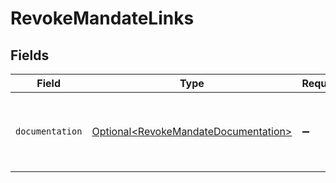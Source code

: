 # RevokeMandateLinks


## Fields

| Field                                                                                      | Type                                                                                       | Required                                                                                   | Description                                                                                |
| ------------------------------------------------------------------------------------------ | ------------------------------------------------------------------------------------------ | ------------------------------------------------------------------------------------------ | ------------------------------------------------------------------------------------------ |
| `documentation`                                                                            | [Optional\<RevokeMandateDocumentation>](../../models/errors/RevokeMandateDocumentation.md) | :heavy_minus_sign:                                                                         | The URL to the generic Mollie API error handling guide.                                    |